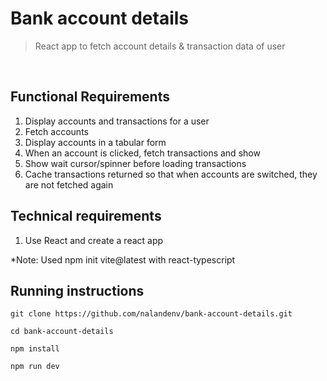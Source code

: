 # Bank account details
<blockquote>React app to fetch account details & transaction data of user</blockquote>
<br>

## Functional Requirements

1. Display accounts and transactions for a user
2. Fetch accounts
3. Display accounts in a tabular form
4. When an account is clicked, fetch transactions and show
5. Show wait cursor/spinner before loading transactions
6. Cache transactions returned so that when accounts are switched, they are not fetched again

## Technical requirements
1. Use React and create a react app
   
*Note: Used npm init vite@latest with react-typescript

## Running instructions

```
git clone https://github.com/nalandenv/bank-account-details.git

cd bank-account-details

npm install

npm run dev
```

